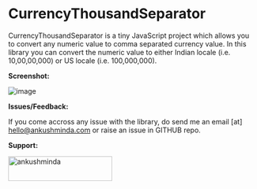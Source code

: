 # CurrencyThousandSeparator


CurrencyThousandSeparator is a tiny JavaScript project which allows you to convert any numeric value to comma separated currency value. In this library you can convert the numeric value to either Indian locale (i.e. 10,00,00,000) or US locale (i.e. 100,000,000).


**Screenshot:**

![image](https://user-images.githubusercontent.com/26448060/146688107-ea9c6bb6-57c2-4e48-88af-40da5967fe97.png)




**Issues/Feedback:**

If you come accross any issue with the library, do send me an email [at] hello@ankushminda.com or raise an issue in GITHUB repo.


**Support:**
<p><a href="https://www.buymeacoffee.com/ankushminda"> <img align="left" src="https://cdn.buymeacoffee.com/buttons/v2/default-yellow.png" height="50" width="210" alt="ankushminda" /></a></p>

